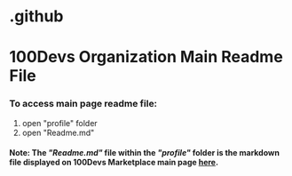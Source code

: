 # .github

# 100Devs Organization Main Readme File

### To access main page readme file:

1. open "profile" folder
2. open "Readme.md"

#### Note: The ***"Readme.md"*** file within the ***"profile"*** folder is the markdown file displayed on 100Devs Marketplace main page [here](https://github.com/100Devs-Community).
